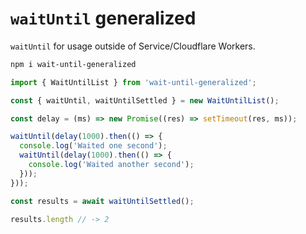 # `waitUntil` generalized

`waitUntil` for usage outside of Service/Cloudflare Workers.

```bash
npm i wait-until-generalized
```

```js
import { WaitUntilList } from 'wait-until-generalized';

const { waitUntil, waitUntilSettled } = new WaitUntilList();

const delay = (ms) => new Promise((res) => setTimeout(res, ms));

waitUntil(delay(1000).then(() => {
  console.log('Waited one second');
  waitUntil(delay(1000).then(() => {
    console.log('Waited another second');
  }));
}));

const results = await waitUntilSettled();

results.length // -> 2
```
